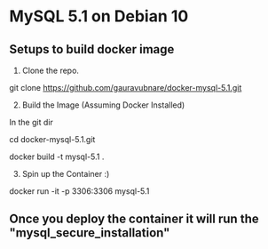 # MySQL 5.1 on Debian 10

## Setups to build docker image

1) Clone the repo.

git clone https://github.com/gauravubnare/docker-mysql-5.1.git

2) Build the Image (Assuming Docker Installed)

In the git dir 

cd docker-mysql-5.1.git

docker build -t mysql-5.1 .

3) Spin up the Container :)

docker run -it -p 3306:3306 mysql-5.1 

## Once you deploy the container it will run the "mysql_secure_installation"


